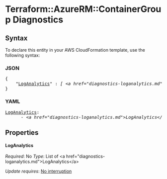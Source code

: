 # Terraform::AzureRM::ContainerGroup Diagnostics

## Syntax

To declare this entity in your AWS CloudFormation template, use the following syntax:

### JSON

<pre>
{
    "<a href="#loganalytics" title="LogAnalytics">LogAnalytics</a>" : <i>[ &lt;a href=&#34;diagnostics-loganalytics.md&#34;&gt;LogAnalytics&lt;/a&gt;, ... ]</i>
}
</pre>

### YAML

<pre>
<a href="#loganalytics" title="LogAnalytics">LogAnalytics</a>: <i>
      - &lt;a href=&#34;diagnostics-loganalytics.md&#34;&gt;LogAnalytics&lt;/a&gt;</i>
</pre>

## Properties

#### LogAnalytics

_Required_: No
_Type_: List of &lt;a href=&#34;diagnostics-loganalytics.md&#34;&gt;LogAnalytics&lt;/a&gt;

_Update requires_: [No interruption](https://docs.aws.amazon.com/AWSCloudFormation/latest/UserGuide/using-cfn-updating-stacks-update-behaviors.html#update-no-interrupt)

